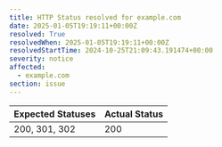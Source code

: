 ```yaml
---
title: HTTP Status resolved for example.com
date: 2025-01-05T19:19:11+00:00Z
resolved: True
resolvedWhen: 2025-01-05T19:19:11+00:00Z
resolvedStartTime: 2024-10-25T21:09:43.191474+00:00
severity: notice
affected:
  - example.com
section: issue
---
```


| Expected Statuses | Actual Status  |
|-------------------|----------------|
| 200, 301, 302 | 200 |
